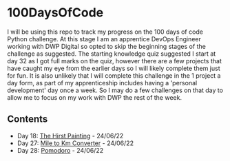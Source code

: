 # 100DaysOfCode

I will be using this repo to track my progress on the 100 days of code Python challenge. At this stage I am an apprentice DevOps Engineer working with DWP Digital so opted to skip the beginning stages of the challenge as suggested. The starting knowledge quiz suggested I start at day 32 as I got full marks on the quiz, however there are a few projects that have caught my eye from the earlier days so I will likely complete them just for fun. It is also unlikely that I will complete this challenge in the 1 project a day form, as part of my apprenticeship includes having a 'personal development' day once a week. So I may do a few challenges on that day to allow me to focus on my work with DWP the rest of the week.

## Contents

- Day 18: [The Hirst Painting](https://github.com/OliverCutting/100DaysOfCode/tree/main/TheHirstPainting) - 24/06/22
- Day 27: [Mile to Km Converter](https://github.com/OliverCutting/100DaysOfCode/tree/main/MileToKmConverter) - 24/06/22
- Day 28: [Pomodoro](https://github.com/OliverCutting/100DaysOfCode/tree/main/Pomodoro) - 24/06/22
